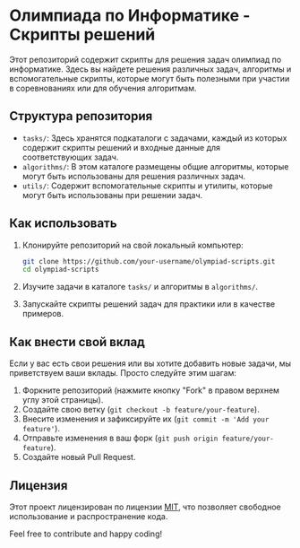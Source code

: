 # Олимпиада по Информатике - Скрипты решений

Этот репозиторий содержит скрипты для решения задач олимпиад по информатике. Здесь вы найдете решения различных задач, алгоритмы и вспомогательные скрипты, которые могут быть полезными при участии в соревнованиях или для обучения алгоритмам.

## Структура репозитория

- `tasks/`: Здесь хранятся подкаталоги с задачами, каждый из которых содержит скрипты решений и входные данные для соответствующих задач.
- `algorithms/`: В этом каталоге размещены общие алгоритмы, которые могут быть использованы для решения различных задач.
- `utils/`: Содержит вспомогательные скрипты и утилиты, которые могут быть использованы при решении задач.

## Как использовать

1. Клонируйте репозиторий на свой локальный компьютер:

    ```bash
    git clone https://github.com/your-username/olympiad-scripts.git
    cd olympiad-scripts
    ```

2. Изучите задачи в каталоге `tasks/` и алгоритмы в `algorithms/`.

3. Запускайте скрипты решений задач для практики или в качестве примеров.

## Как внести свой вклад

Если у вас есть свои решения или вы хотите добавить новые задачи, мы приветствуем ваши вклады. Просто следуйте этим шагам:

1. Форкните репозиторий (нажмите кнопку "Fork" в правом верхнем углу этой страницы).
2. Создайте свою ветку (`git checkout -b feature/your-feature`).
3. Внесите изменения и зафиксируйте их (`git commit -m 'Add your feature'`).
4. Отправьте изменения в ваш форк (`git push origin feature/your-feature`).
5. Создайте новый Pull Request.

## Лицензия

Этот проект лицензирован по лицензии [MIT](LICENSE), что позволяет свободное использование и распространение кода.

Feel free to contribute and happy coding!

